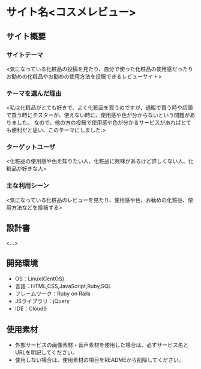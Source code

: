 # サイト名<コスメレビュー>

## サイト概要
### サイトテーマ
<気になっている化粧品の投稿を見たり、自分で使った化粧品の使用感だったりお勧めの化粧品やお勧めの使用方法を投稿できるレビューサイト>

### テーマを選んだ理由
<私は化粧品がとても好きで、よく化粧品を買うのですが、通販で買う時や店頭で買う時にテスターが、使えない時に、使用感や色が分からないという問題がありました。
 なので、他の方の投稿で使用感や色が分かるサービスがあればとても便利だと思い、このテーマにしました.>

### ターゲットユーザ
<化粧品の使用感や色を知りたい人、化粧品に興味があるけど詳しくない人、化粧品が好きな人>

### 主な利用シーン
<気になっている化粧品のレビューを見たり、使用感や色、お勧めの化粧品、使用方法などを投稿する>

## 設計書
<...>

## 開発環境
- OS：Linux(CentOS)
- 言語：HTML,CSS,JavaScript,Ruby,SQL
- フレームワーク：Ruby on Rails
- JSライブラリ：jQuery
- IDE：Cloud9

## 使用素材
- 外部サービスの画像素材・音声素材を使用した場合は、必ずサービス名とURLを明記してください。
- 使用しない場合は、使用素材の項目をREADMEから削除してください。